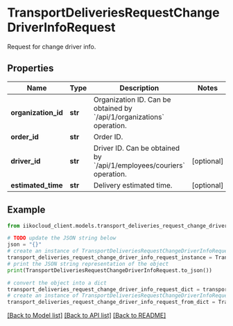 # TransportDeliveriesRequestChangeDriverInfoRequest

Request for change driver info.

## Properties

Name | Type | Description | Notes
------------ | ------------- | ------------- | -------------
**organization_id** | **str** | Organization ID.                Can be obtained by &#x60;/api/1/organizations&#x60; operation. | 
**order_id** | **str** | Order ID. | 
**driver_id** | **str** | Driver ID.                Can be obtained by &#x60;/api/1/employees/couriers&#x60; operation. | [optional] 
**estimated_time** | **str** | Delivery estimated time. | [optional] 

## Example

```python
from iikocloud_client.models.transport_deliveries_request_change_driver_info_request import TransportDeliveriesRequestChangeDriverInfoRequest

# TODO update the JSON string below
json = "{}"
# create an instance of TransportDeliveriesRequestChangeDriverInfoRequest from a JSON string
transport_deliveries_request_change_driver_info_request_instance = TransportDeliveriesRequestChangeDriverInfoRequest.from_json(json)
# print the JSON string representation of the object
print(TransportDeliveriesRequestChangeDriverInfoRequest.to_json())

# convert the object into a dict
transport_deliveries_request_change_driver_info_request_dict = transport_deliveries_request_change_driver_info_request_instance.to_dict()
# create an instance of TransportDeliveriesRequestChangeDriverInfoRequest from a dict
transport_deliveries_request_change_driver_info_request_from_dict = TransportDeliveriesRequestChangeDriverInfoRequest.from_dict(transport_deliveries_request_change_driver_info_request_dict)
```
[[Back to Model list]](../README.md#documentation-for-models) [[Back to API list]](../README.md#documentation-for-api-endpoints) [[Back to README]](../README.md)


